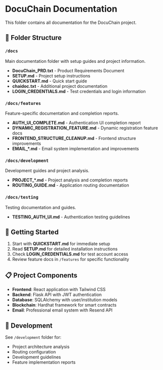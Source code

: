 # DocuChain Documentation

This folder contains all documentation for the DocuChain project.

## 📁 Folder Structure

### `/docs`
Main documentation folder with setup guides and project information.

- **DocuChain_PRD.txt** - Product Requirements Document
- **SETUP.md** - Project setup instructions
- **QUICKSTART.md** - Quick start guide
- **chaidoc.txt** - Additional project documentation
- **LOGIN_CREDENTIALS.md** - Test credentials and login information

### `/docs/features`
Feature-specific documentation and completion reports.

- **AUTH_UI_COMPLETE.md** - Authentication UI completion report
- **DYNAMIC_REGISTRATION_FEATURE.md** - Dynamic registration feature docs
- **FRONTEND_STRUCTURE_CLEANUP.md** - Frontend structure improvements
- **EMAIL_*.md** - Email system implementation and improvements

### `/docs/development`
Development guides and project analysis.

- **PROJECT_*.md** - Project analysis and completion reports
- **ROUTING_GUIDE.md** - Application routing documentation

### `/docs/testing`
Testing documentation and guides.

- **TESTING_AUTH_UI.md** - Authentication testing guidelines

## 🚀 Getting Started

1. Start with **QUICKSTART.md** for immediate setup
2. Read **SETUP.md** for detailed installation instructions
3. Check **LOGIN_CREDENTIALS.md** for test account access
4. Review feature docs in `/features` for specific functionality

## 📋 Project Components

- **Frontend**: React application with Tailwind CSS
- **Backend**: Flask API with JWT authentication
- **Database**: SQLAlchemy with user/institution models
- **Blockchain**: Hardhat framework for smart contracts
- **Email**: Professional email system with Resend API

## 🔧 Development

See `/development` folder for:
- Project architecture analysis
- Routing configuration
- Development guidelines
- Feature implementation reports